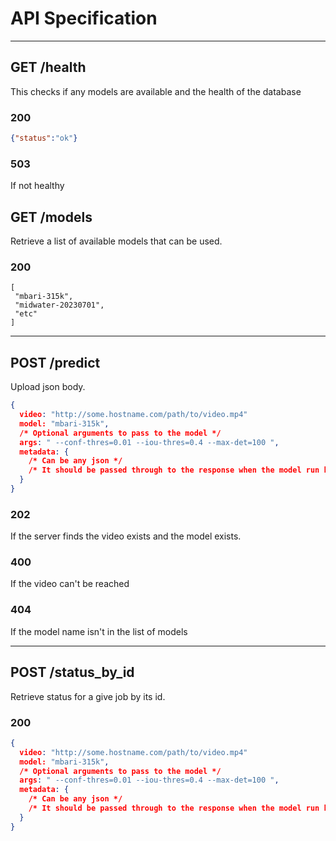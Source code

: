 
# API Specification

--- 
## GET /health

This checks if any models are available and the health of the database

### 200

```json
{"status":"ok"}
```

### 503 

If not healthy

## GET /models

Retrieve a list of available models that can be used.

### 200

```
[
 "mbari-315k",
 "midwater-20230701",
 "etc"
]
```

---
## POST /predict

Upload json body.

```json
{
  video: "http://some.hostname.com/path/to/video.mp4"
  model: "mbari-315k",
  /* Optional arguments to pass to the model */
  args: " --conf-thres=0.01 --iou-thres=0.4 --max-det=100 ", 
  metadata: {
    /* Can be any json */
    /* It should be passed through to the response when the model run has completed */
  }
}
```

### 202

If the server finds the video exists and the model exists.

### 400

If the video can't be reached

### 404

If the model name isn't in the list of models

---
## POST /status_by_id

Retrieve status for a give job by its id.

### 200 

```json
{
  video: "http://some.hostname.com/path/to/video.mp4"
  model: "mbari-315k",
  /* Optional arguments to pass to the model */
  args: " --conf-thres=0.01 --iou-thres=0.4 --max-det=100 ", 
  metadata: {
    /* Can be any json */
    /* It should be passed through to the response when the model run has completed */
  }
}
```
